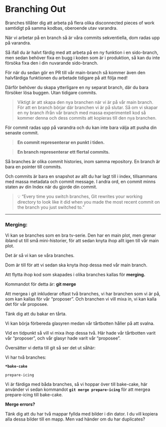 # Branching Out

Branches tillåter dig att arbeta på flera olika disconnected pieces of work samtidigt på samma kodbas, oberoende utav varandra.

När vi arbetar på en branch så är våra commits sekventiella, dom radas upp på varandra.

Så ifall du är halvt färdig med att arbeta på en ny funktion i en sido-branch, men sedan behöver fixa en bugg i koden som är i produktion, så kan du inte försöka fixa den i din nuvarande sido-branch.

För när du sedan gör en PR till vår main-branch så kommer även den halvfärdiga funktionen du arbetade tidigare på att följa med!

Därför behöver du skapa ytterligare en ny separat branch, där du bara försöker lösa buggen. Utan tidigare commits.

> Viktigt är att skapa den nya branchen när vi är på vår main branch. För att en branch börjar där branchen vi är på slutar. Så om vi skapar en ny branch ifrån vår branch med massa experimentell kod så kommer denna och dess commits att kopieras till den nya branchen.

För commit radas upp på varandra och du kan inte bara välja att pusha din senaste commit.

> **En commit representerar en punkt i tiden.**

> **En branch representerar ett flertal commits.**

Så branches är olika commit histories, inom samma repository.
En branch är bara en pointer till commits.

Och commits är bara en snapshot av allt du har lagt till i index, tillsammans med massa metadata och commit message. I andra ord, en commit minns staten av din Index när du gjorde din commit.

> 💡 “Every time you switch branches, Git rewrites your working directory to look like it did when you made the most recent commit on the branch you just switched to.”

---

### Merging:

Vi kan se branches som en bra tv-serie. Den har en main plot, men grenar ibland ut till små mini-historier, för att sedan knyta ihop allt igen till vår main plot.

Det är så vi kan se våra branches.

Dom är till för att vi sedan ska knyta ihop dessa med vår main branch.

Att flytta ihop kod som skapades i olika branches kallas för **merging.**

Kommandot för detta är: **git merge**

Att mergea i git inkluderar oftast två branches, vi har branchen som vi är på, som kan kallas för vår “proposer”. Och branchen vi vill mixa in, vi kan kalla det för vår proposee.

Tänk dig att du bakar en tårta.

Vi kan börja förbereda glasyren medan vår tårtbotten håller på att svalna.

Vid en tidpunkt så vill vi mixa ihop dessa två. Här hade vår tårtbotten varit vår “proposer”, och vår glasyr hade varit vår “proposee”.

Översätter vi detta till git så ser det ut såhär:

Vi har två branches:

**`*bake-cake`**

`prepare-icing`

Vi är färdiga med båda branches, så vi hoppar över till bake-cake, här använder vi sedan kommandot **`git merge prepare-icing`** för att mergea prepare-icing till bake-cake.

**Merge errors?**

Tänk dig att du har två mappar fyllda med bilder i din dator. I du vill kopiera alla dessa bilder till en mapp. Men vad händer om du har duplicates?

